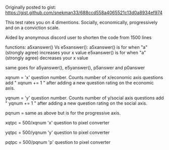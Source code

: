 

Originally posted to gist:
https://gist.github.com/snekman33/688ccd558a4065521c13d0a8934ef974

This test rates you on 4 dimentions. Socially, economically, progressively and on a conviction scale.

Aided by anonymous discord user to shorten the code from 1500 lines


functions: 
  a5xanswer() Vs e5xanswer():
  a5xanswer() is for when "a" (strongly agree) increases your x value
  e5xanswer() is for when "a" (strongly agree) decreases your x value

same goes for a5yanswer(), e5yanswer(), p5answer and p0answer

xqnum = 'x' question number. Counts number of x/economic axis questions
add " xqnum += 1 " after adding a new question rating on the economic axis.

yqnum = 'y' question number. Counts number of y/social axis questions
add " yqnum += 1 " after adding a new question rating on the social axis.

pqnum = same as above but is for the progressive axis.


xqtpc = 500/xqnum
'x' question to pixel converter

yqtpc = 500/yqnum
'y' question to pixel converter

pqtpc = 500/pqnum
'p' question to pixel converter


